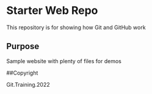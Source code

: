 # Starter Web Repo

This repository is for showing how Git and GitHub work

## Purpose

Sample website with plenty of files for demos

##Copyright

Git.Training.2022